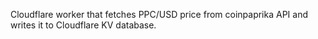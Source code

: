 Cloudflare worker that fetches PPC/USD price from coinpaprika API and writes it to Cloudflare KV database.
